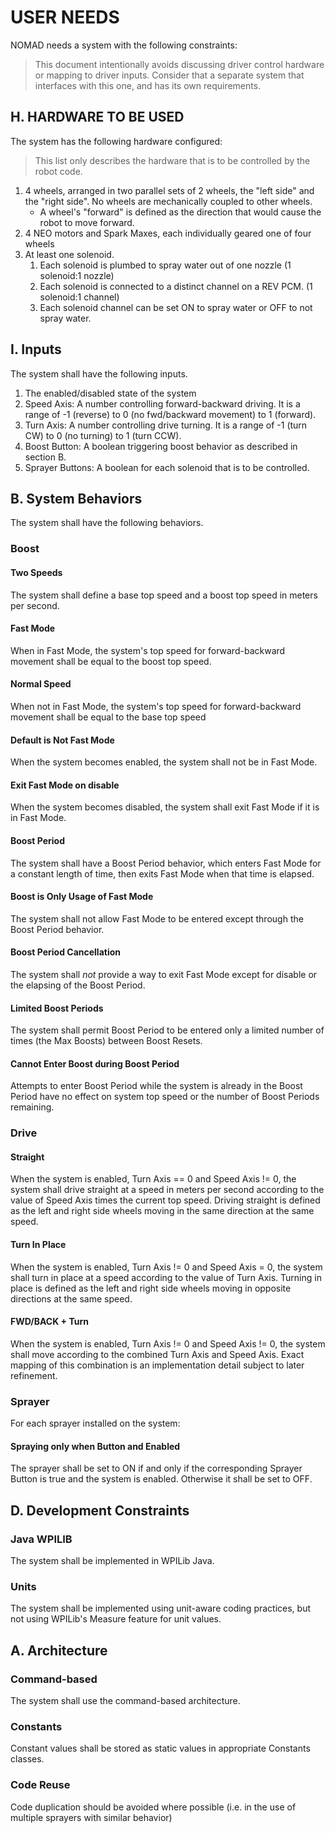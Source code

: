 # USER NEEDS
NOMAD needs a system with the following constraints:

> This document intentionally avoids discussing driver control hardware or mapping to driver inputs.
Consider that a separate system that interfaces with this one, and has its own requirements.

## H. HARDWARE TO BE USED
The system has the following hardware configured:
> This list only describes the hardware that is to be controlled by the robot code.

1. 4 wheels, arranged in two parallel sets of 2 wheels, the "left side" and the "right side". No wheels are mechanically coupled to other wheels.
    - A wheel's "forward" is defined as the direction that would cause the robot to move forward.
1. 4 NEO motors and Spark Maxes, each individually geared one of four wheels
1. At least one solenoid.
    1. Each solenoid is plumbed to spray water out of one nozzle (1 solenoid:1 nozzle)
    2. Each solenoid is connected to a distinct channel on a REV PCM. (1 solenoid:1 channel)
    3. Each solenoid channel can be set ON to spray water or OFF to not spray water.

## I. Inputs

The system shall have the following inputs.
1. The enabled/disabled state of the system
1. Speed Axis: A number controlling forward-backward driving. It is a range of -1 (reverse) to 0 (no fwd/backward movement) to 1 (forward).
1. Turn Axis: A number controlling drive turning. It is a range of -1 (turn CW) to 0 (no turning) to 1 (turn CCW).
1. Boost Button: A boolean triggering boost behavior as described in section B.
1. Sprayer Buttons: A boolean for each solenoid that is to be controlled.

## B. System Behaviors

The system shall have the following behaviors.

### Boost
#### Two Speeds
The system shall define a base top speed and a boost top speed in meters per second. 

#### Fast Mode
When in Fast Mode, the system's top speed for forward-backward movement shall be equal to the boost top speed.

#### Normal Speed
When not in Fast Mode, the system's top speed for forward-backward movement shall be equal to the base top speed

#### Default is Not Fast Mode
When the system becomes enabled, the system shall not be in Fast Mode.

#### Exit Fast Mode on disable
When the system becomes disabled, the system shall exit Fast Mode if it is in Fast Mode.

#### Boost Period
The system shall have a Boost Period behavior, which enters Fast Mode for a constant length of time, then exits Fast Mode when that time is elapsed.

#### Boost is Only Usage of Fast Mode
The system shall not allow Fast Mode to be entered except through the Boost Period behavior.

#### Boost Period Cancellation
The system shall *not* provide a way to exit Fast Mode except for disable or the elapsing of the Boost Period.

#### Limited Boost Periods
The system shall permit Boost Period to be entered only a limited number of times (the Max Boosts) between Boost Resets.

#### Cannot Enter Boost during Boost Period
Attempts to enter Boost Period while the system is already in the Boost Period have no effect on system top speed or the number of Boost Periods remaining.


### Drive
#### Straight
When the system is enabled, Turn Axis == 0 and Speed Axis != 0, the system shall drive straight at a speed in meters per second according to the value of Speed Axis times the current top speed. Driving straight is defined as the left and right side wheels moving in the same direction at the same speed.

#### Turn In Place
When the system is enabled, Turn Axis != 0 and Speed Axis = 0, the system shall turn in place at a speed according to the value of Turn Axis. Turning in place is defined as the left and right side wheels moving in opposite directions at the same speed.

#### FWD/BACK + Turn
When the system is enabled, Turn Axis != 0 and Speed Axis != 0, the system shall move according to the combined Turn Axis and Speed Axis. Exact mapping of this combination is an implementation detail subject to later refinement.

### Sprayer
For each sprayer installed on the system:

#### Spraying only when Button and Enabled
The sprayer shall be set to ON if and only if the corresponding Sprayer Button is true and the system is enabled. Otherwise it shall be set to OFF.

## D. Development Constraints
### Java WPILIB
The system shall be implemented in WPILib Java.

### Units
The system shall be implemented using unit-aware coding practices, but not using WPILib's Measure feature for unit values.

## A. Architecture

### Command-based
The system shall use the command-based architecture.

### Constants
Constant values shall be stored as static values in appropriate Constants classes.

### Code Reuse
Code duplication should be avoided where possible (i.e. in the use of multiple sprayers with similar behavior)

